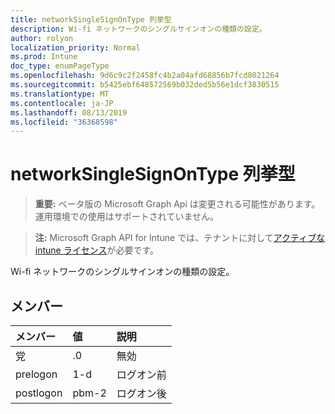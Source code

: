 ```yaml
---
title: networkSingleSignOnType 列挙型
description: Wi-fi ネットワークのシングルサインオンの種類の設定。
author: rolyon
localization_priority: Normal
ms.prod: Intune
doc_type: enumPageType
ms.openlocfilehash: 9d6c9c2f2458fc4b2a04afd68856b7fcd8021264
ms.sourcegitcommit: b5425ebf648572569b032ded5b56e1dcf3830515
ms.translationtype: MT
ms.contentlocale: ja-JP
ms.lasthandoff: 08/13/2019
ms.locfileid: "36368598"
---
```

# <a name="networksinglesignontype-enum-type"></a>networkSingleSignOnType 列挙型

> **重要:** ベータ版の Microsoft Graph Api は変更される可能性があります。運用環境での使用はサポートされていません。

> **注:** Microsoft Graph API for Intune では、テナントに対して[アクティブな intune ライセンス](https://go.microsoft.com/fwlink/?linkid=839381)が必要です。

Wi-fi ネットワークのシングルサインオンの種類の設定。

## <a name="members"></a>メンバー
|メンバー|値|説明|
|:---|:---|:---|
|党|.0|無効|
|prelogon|1-d|ログオン前|
|postlogon|pbm-2|ログオン後|



